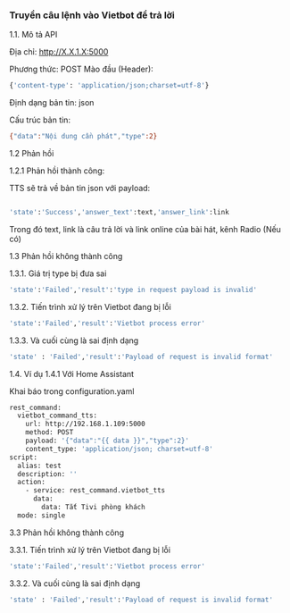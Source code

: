 ### Truyền câu lệnh vào Vietbot để trả lời

1.1. Mô tả API

Địa chỉ: http://X.X.1.X:5000

Phương thức: POST
Mào đầu (Header): 
```sh
{'content-type': 'application/json;charset=utf-8'}
```
Định dạng bản tin: json

Cấu trúc bản tin: 
```sh
{"data":"Nội dung cần phát","type":2} 
```
1.2 Phản hồi

1.2.1 Phản hồi thành công: 

TTS sẽ trả về bản tin json với payload:

```sh

'state':'Success','answer_text':text,'answer_link':link

```
Trong đó text, link là câu trả lời và link online của bài hát, kênh Radio (Nếu có)

1.3 Phản hồi không thành công

1.3.1. Giá trị type bị đưa sai

```sh
'state':'Failed','result':'type in request payload is invalid'

```

1.3.2. Tiến trình xử lý trên Vietbot đang bị lỗi 

```sh
'state':'Failed','result':'Vietbot process error'                        

```
1.3.3. Và cuối cùng là sai định dạng 

```sh
'state' : 'Failed','result':'Payload of request is invalid format' 

```
1.4. Ví dụ
1.4.1 Với Home Assistant

Khai báo trong configuration.yaml
```sh
rest_command:
  vietbot_command_tts:
    url: http://192.168.1.109:5000
    method: POST
    payload: '{"data":"{{ data }}","type":2}'
    content_type: 'application/json; charset=utf-8'
script:
  alias: test
  description: ''
  action:
    - service: rest_command.vietbot_tts
      data:
        data: Tắt Tivi phòng khách 
  mode: single
```

3.3 Phản hồi không thành công

3.3.1. Tiến trình xử lý trên Vietbot đang bị lỗi 

```sh
'state':'Failed','result':'Vietbot process error'                        

```
3.3.2. Và cuối cùng là sai định dạng 

```sh
'state' : 'Failed','result':'Payload of request is invalid format' 

```
